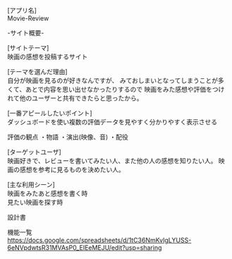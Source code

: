 [アプリ名]  
Movie-Review

-サイト概要-

[サイトテーマ]  
映画の感想を投稿するサイト

[テーマを選んだ理由]  
自分が映画を見るのが好きなんですが、
みておしまいとなってしまうことが多くて、あとで内容を思い出せなかったりするので
映画をみた感想や評価をつけれて他のユーザーと共有できたらと思ったから。

[一番アピールしたいポイント]  
ダッシュボードを使い複数の評価データを見やすく分かりやすく表示させる

評価の観点
・物語
・演出(映像、音)
・配役

[ターゲットユーザ]  
映画好きで、レビューを書いてみたい人、また他の人の感想を知りたい人。
映画の感想を参考に見るものを決めたい人。

[主な利用シーン]  
映画をみたあと感想を書く時  
見たい映画を探す時

設計書

機能一覧  
https://docs.google.com/spreadsheets/d/1tC36NmKvIgLYUSS-6eNVpdwtsR31MVAsP0_EIEeMEJU/edit?usp=sharing

